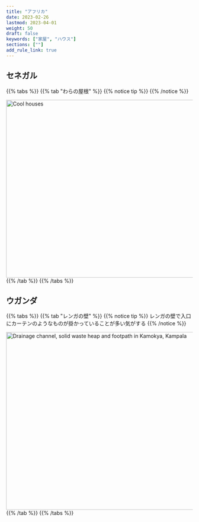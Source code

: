 ```yaml
---
title: "アフリカ"
date: 2023-02-26
lastmod: 2023-04-01
weight: 50
draft: false
keywords: ["家屋", "ハウス"]
sections: [""]
add_rule_link: true
---
```


<script async src="//embedr.flickr.com/assets/client-code.js" charset="utf-8"></script>

## セネガル

{{% tabs  %}}
{{% tab "わらの屋根" %}}
{{% notice tip %}}
{{% /notice %}}
<div class="googlemap-if">
<a data-flickr-embed="true" href="https://www.flickr.com/photos/mmmavocado/34952979183/" title="Cool houses"><img src="https://live.staticflickr.com/4109/34952979183_16d8d8ff52_z.jpg" width="640" height="480" alt="Cool houses"/></a>
</div>
{{% /tab %}}
{{% /tabs %}}

## ウガンダ

{{% tabs  %}}
{{% tab "レンガの壁" %}}
{{% notice tip %}}
レンガの壁で入口にカーテンのようなものが掛かっていることが多い気がする
{{% /notice %}}
<div class="googlemap-if">
<a data-flickr-embed="true" href="https://www.flickr.com/photos/gtzecosan/4331538683/" title="Drainage channel, solid waste heap and footpath in Kamokya, Kampala"><img src="https://live.staticflickr.com/4060/4331538683_68302ae6e1_z.jpg" width="640" height="480" alt="Drainage channel, solid waste heap and footpath in Kamokya, Kampala"/></a>
</div>
{{% /tab %}}
{{% /tabs %}}
